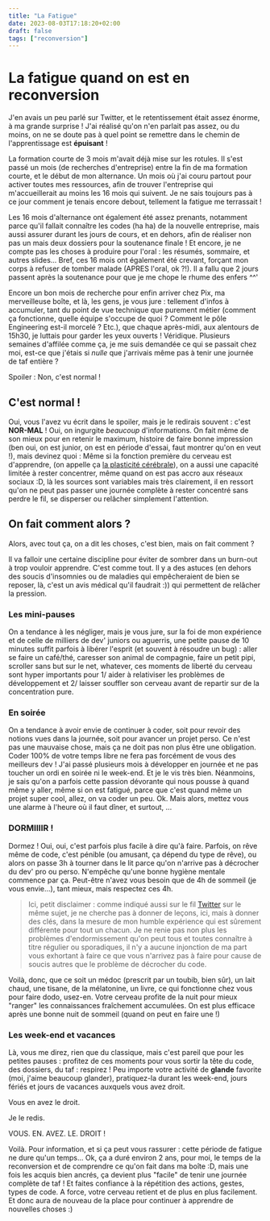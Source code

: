 ```yaml
---
title: "La Fatigue"
date: 2023-08-03T17:18:20+02:00
draft: false
tags: ["reconversion"]
---
```


# La fatigue quand on est en reconversion

J'en avais un peu parlé sur Twitter, et le retentissement était assez énorme, à ma grande surprise !
J'ai réalisé qu'on n'en parlait pas assez, ou du moins, on ne se doute pas à quel point se remettre dans le chemin de l'apprentissage est **épuisant** !

La formation courte de 3 mois m'avait déjà mise sur les rotules. Il s'est passé un mois (de recherches d'entreprise) entre la fin de ma formation courte, et le début de mon alternance. Un mois où j'ai couru partout pour activer toutes mes ressources, afin de trouver l'entreprise qui m'accueillerait au moins les 16 mois qui suivent.
Je ne sais toujours pas à ce jour comment je tenais encore debout, tellement la fatigue me terrassait !

Les 16 mois d'alternance ont également été assez prenants, notamment parce qu'il fallait connaître les codes (ha ha) de la nouvelle entreprise, mais aussi assurer durant les jours de cours, et en dehors, afin de réaliser non pas un mais deux dossiers pour la soutenance finale ! Et encore, je ne compte pas les choses à produire pour l'oral : les résumés, sommaire, et autres slides... Bref, ces 16 mois ont également été crevant, forçant mon corps à refuser de tomber malade (APRES l'oral, ok ?!). Il a fallu que 2 jours passent après la soutenance pour que je me chope le rhume des enfers ^^'

Encore un bon mois de recherche pour enfin arriver chez Pix, ma merveilleuse boîte, et là, les gens, je vous jure : tellement d'infos à accumuler, tant du point de vue technique que purement métier (comment ça fonctionne, quelle équipe s'occupe de quoi ? Comment le pôle Engineering est-il morcelé ? Etc.), que chaque après-midi, aux alentours de 15h30, je luttais pour garder les yeux ouverts ! Véridique. Plusieurs semaines d'affilée comme ça, je me suis demandée ce qui se passait chez moi, est-ce que j'étais si _nulle_ que j'arrivais même pas à tenir une journée de taf entière ?

Spoiler : Non, c'est normal !

## C'est normal !

Oui, vous l'avez vu écrit dans le spoiler, mais je le redirais souvent : c'est **NOR-MAL** ! Oui, on ingurgite _beaucoup_ d'informations. On fait même de son mieux pour en retenir le maximum, histoire de faire bonne impression (ben oui, on est junior, on est en période d'essai, faut montrer qu'on en veut !), mais devinez quoi : Même si la fonction première du cerveau est d'apprendre, (on appelle ça [la plasticité cérébrale](https://institutducerveau-icm.org/fr/actualite/comprendre-le-cerveau-et-son-fonctionnement/)), on a aussi une capacité limitée à rester concentrer, même quand on est pas accro aux réseaux sociaux :D, là les sources sont variables mais très clairement, il en ressort qu'on ne peut pas passer une journée complète à rester concentré sans perdre le fil, se disperser ou relâcher simplement l'attention.

## On fait comment alors ?

Alors, avec tout ça, on a dit les choses, c'est bien, mais on fait comment ?

Il va falloir une certaine discipline pour éviter de sombrer dans un burn-out à trop vouloir apprendre. C'est comme tout. Il y a des astuces (en dehors des soucis d'insomnies ou de maladies qui empêcheraient de bien se reposer, là, c'est un avis médical qu'il faudrait :)) qui permettent de relâcher la pression.

### Les mini-pauses

On a tendance à les négliger, mais je vous jure, sur la foi de mon expérience et de celle de milliers de dev' juniors ou aguerris, une petite pause de 10 minutes suffit parfois à libérer l'esprit (et souvent à résoudre un bug) : aller se faire un café/thé, caresser son animal de compagnie, faire un petit pipi, scroller sans but sur le net, whatever, ces moments de liberté du cerveau sont hyper importants pour 1/ aider à relativiser les problèmes de développement et 2/ laisser souffler son cerveau avant de repartir sur de la concentration pure.

### En soirée

On a tendance à avoir envie de continuer à coder, soit pour revoir des notions vues dans la journée, soit pour avancer un projet perso. Ce n'est pas une mauvaise chose, mais ça ne doit pas non plus être une obligation. Coder 100% de votre temps libre ne fera pas forcément de vous des meilleurs dev !
J'ai passé plusieurs mois à développer en journée et ne pas toucher un ordi en soirée ni le week-end. Et je le vis très bien.
Néanmoins, je sais qu'on a parfois cette passion dévorante qui nous pousse à quand même y aller, même si on est fatigué, parce que c'est quand même un projet super cool, allez, on va coder un peu. Ok. Mais alors, mettez vous une alarme à l'heure où il faut dîner, et surtout, ...

### DORMIIIIR !

Dormez ! Oui, oui, c'est parfois plus facile à dire qu'à faire. Parfois, on rêve même de code, c'est pénible (ou amusant, ça dépend du type de rêve), ou alors on passe 3h à tourner dans le lit parce qu'on n'arrive pas à décrocher du dev' pro ou perso. N'empêche qu'une bonne hygiène mentale commence par ça. Peut-être n'avez vous besoin que de 4h de sommeil (je vous envie...), tant mieux, mais respectez ces 4h.

> Ici, petit disclaimer : comme indiqué aussi sur le fil [Twitter](https://twitter.com/IrisDessine/status/1683906205712801792?ref_src=twsrc%5Etfw) sur le même sujet, je ne cherche pas à donner de leçons, ici, mais à donner des clés, dans la mesure de mon humble expérience qui est sûrement différente pour tout un chacun. Je ne renie pas non plus les problèmes d'endormissement qu'on peut tous et toutes connaître à titre régulier ou sporadiques, il n'y a aucune injonction de ma part vous exhortant à faire ce que vous n'arrivez pas à faire pour cause de soucis autres que le problème de décrocher du code.

Voilà, donc, que ce soit un médoc (prescrit par un toubib, bien sûr), un lait chaud, une tisane, de la mélatonine, un livre, ce qui fonctionne chez vous pour faire dodo, usez-en. Votre cerveau profite de la nuit pour mieux "ranger" les connaissances fraîchement accumulées. On est plus efficace après une bonne nuit de sommeil (quand on peut en faire une !)

### Les week-end et vacances

Là, vous me direz, rien que du classique, mais c'est pareil que pour les petites pauses : profitez de ces moments pour vous sortir la tête du code, des dossiers, du taf : respirez ! Peu importe votre activité de **glande** favorite (moi, j'aime beaucoup glander), pratiquez-la durant les week-end, jours fériés et jours de vacances auxquels vous avez droit.

Vous en avez le droit.

Je le redis.

VOUS. EN. AVEZ. LE. DROIT !

Voilà.
Pour information, et si ça peut vous rassurer : cette période de fatigue ne dure qu'un temps... Ok, ça a duré environ 2 ans, pour moi, le temps de la reconversion et de comprendre ce qu'on fait dans ma boîte :D, mais une fois les acquis bien ancrés, ça devient plus "facile" de tenir une journée complète de taf ! Et faites confiance à la répétition des actions, gestes, types de code. A force, votre cerveau retient et de plus en plus facilement. Et donc aura de nouveau de la place pour continuer à apprendre de nouvelles choses :)
